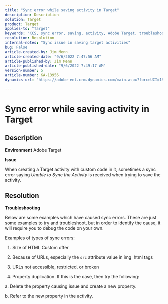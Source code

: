 ```yaml
---
title: "Sync error while saving activity in Target"
description: Description
solution: Target
product: Target
applies-to: "Target"
keywords: "KCS, sync error, saving, activity, Adobe Target, troubleshooting"
resolution: Resolution
internal-notes: "Sync issue in saving target activities"
bug: False
article-created-by: Jim Menn
article-created-date: "9/6/2022 7:47:56 AM"
article-published-by: Jim Menn
article-published-date: "9/6/2022 7:49:17 AM"
version-number: 5
article-number: KA-13956
dynamics-url: "https://adobe-ent.crm.dynamics.com/main.aspx?forceUCI=1&pagetype=entityrecord&etn=knowledgearticle&id=e765de36-b82d-ed11-9db1-0022480866ad"

---
```

# Sync error while saving activity in Target

## Description


<b>Environment</b>
 Adobe Target

<b>Issue</b>

When creating a Target activity with custom code in it, sometimes a sync error saying *Unable to Sync the Activity* is received when trying to save the activity.


## Resolution


<b>Troubleshooting</b>

Below are some examples which have caused sync errors.
These are just some examples to try and troubleshoot, but in order to identify the cause, it will require you to debug the code on your own.

Examples of types of sync errors:

1. Size of HTML Custom offer

2. Because of URLs, especially the `src` attribute value in img  html tags

3. URLs not accessible, restricted, or broken

4. Property duplication. If this is the case, then try the following:

a. Delete the property causing issue and create a new property.

b. Refer to the new property in the activity.


